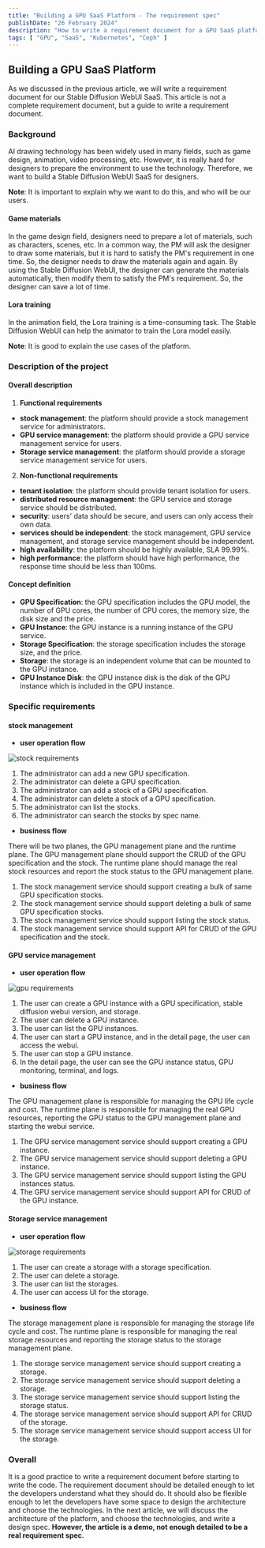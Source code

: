```yaml
---
title: "Building a GPU SaaS Platform - The requirement spec"
publishDate: "26 February 2024"
description: "How to write a requirement document for a GPU SaaS platform, and what should be included in the document."
tags: [ "GPU", "SaaS", "Kubernetes", "Ceph" ]
---
```


## Building a GPU SaaS Platform

As we discussed in the previous article, we will write a requirement document for our Stable Diffusion WebUI SaaS. This article is not a complete requirement document, but a guide to write a requirement document.

### Background

AI drawing technology has been widely used in many fields, such as game design, animation, video processing, etc. However, it is really hard for
designers to prepare the environment to use the technology. Therefore, we want to build a Stable Diffusion WebUI SaaS for designers.

**Note**: It is important to explain why we want to do this, and who will be our users.

#### Game materials

In the game design field, designers need to prepare a lot of materials, such as characters, scenes, etc. In a common way, the PM will ask the
designer to draw some materials, but it is hard to satisfy the PM's requirement in one time. So, the designer needs to draw the materials again and again.
By using the Stable Diffusion WebUI, the designer can generate the materials automatically, then modify them to satisfy the PM's requirement. So, the designer can save a lot of time.

#### Lora training

In the animation field, the Lora training is a time-consuming task. The Stable Diffusion WebUI can help the animator to train the Lora model easily.

**Note**: It is good to explain the use cases of the platform.

### Description of the project

#### Overall description

1. **Functional requirements**

- **stock management**: the platform should provide a stock management service for administrators.
- **GPU service management**: the platform should provide a GPU service management service for users.
- **Storage service management**: the platform should provide a storage service management service for users.

2. **Non-functional requirements**

- **tenant isolation**: the platform should provide tenant isolation for users.
- **distributed resource management**: the GPU service and storage service should be distributed.
- **security**: users' data should be secure, and users can only access their own data.
- **services should be independent**: the stock management, GPU service management, and storage service management should be independent.
- **high availability**: the platform should be highly available, SLA 99.99%.
- **high performance**: the platform should have high performance, the response time should be less than 100ms.

#### Concept definition

- **GPU Specification**: the GPU specification includes the GPU model, the number of GPU cores, the number of CPU cores, the memory size, the disk
  size and the price.
- **GPU Instance**: the GPU instance is a running instance of the GPU service.
- **Storage Specification**: the storage specification includes the storage size, and the price.
- **Storage**: the storage is an independent volume that can be mounted to the GPU instance.
- **GPU Instance Disk**: the GPU instance disk is the disk of the GPU instance which is included in the GPU instance.

### Specific requirements

#### stock management

- **user operation flow**

![stock requirements](./img/gpu-service/part2-stock.png)

1. The administrator can add a new GPU specification.
2. The administrator can delete a GPU specification.
3. The administrator can add a stock of a GPU specification.
4. The administrator can delete a stock of a GPU specification.
5. The administrator can list the stocks.
6. The administrator can search the stocks by spec name.

- **business flow**

There will be two planes, the GPU management plane and the runtime plane. The GPU management plane should support the CRUD of the GPU
specification and the stock. The runtime plane should manage the real stock resources and report the stock status to the GPU management plane.

1. The stock management service should support creating a bulk of same GPU specification stocks.
2. The stock management service should support deleting a bulk of same GPU specification stocks.
3. The stock management service should support listing the stock status.
4. The stock management service should support API for CRUD of the GPU specification and the stock.

#### GPU service management

- **user operation flow**

![gpu requirements](./img/gpu-service/part2-user.png)

1. The user can create a GPU instance with a GPU specification, stable diffusion webui version, and storage.
2. The user can delete a GPU instance.
3. The user can list the GPU instances.
4. The user can start a GPU instance, and in the detail page, the user can access the webui.
5. The user can stop a GPU instance.
6. In the detail page, the user can see the GPU instance status, GPU monitoring, terminal, and logs.

- **business flow**

The GPU management plane is responsible for managing the GPU life cycle and cost. The runtime plane is responsible for managing the real GPU
resources, reporting the GPU status to the GPU management plane and starting the webui service.

1. The GPU service management service should support creating a GPU instance.
2. The GPU service management service should support deleting a GPU instance.
3. The GPU service management service should support listing the GPU instances status.
4. The GPU service management service should support API for CRUD of the GPU instance.

#### Storage service management

- **user operation flow**

![storage requirements](./img/gpu-service/part2-storage.png)

1. The user can create a storage with a storage specification.
2. The user can delete a storage.
3. The user can list the storages.
4. The user can access UI for the storage.

- **business flow**

The storage management plane is responsible for managing the storage life cycle and cost. The runtime plane is responsible for managing the real storage resources and reporting the storage status to the storage management plane.

1. The storage service management service should support creating a storage.
2. The storage service management service should support deleting a storage.
3. The storage service management service should support listing the storage status.
4. The storage service management service should support API for CRUD of the storage.
5. The storage service management service should support access UI for the storage.


### Overall

It is a good practice to write a requirement document before starting to write the code. The requirement document should be detailed enough to let
the developers understand what they should do. It should also be flexible enough to let the developers have some space to design the architecture
and choose the technologies. In the next article, we will discuss the architecture of the platform, and choose the technologies, and write a
design spec. **However, the article is a demo, not enough detailed to be a real requirement spec.**
